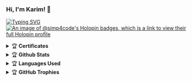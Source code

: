 ### Hi, I'm Karim! 👋

<!--
**simp4code/simp4code** is a ✨ _special_ ✨ repository because its `README.md` (this file) appears on your GitHub profile.

Here are some ideas to get you started:

- 🔭 I’m currently working on ...
- 🌱 I’m currently learning ...
- 👯 I’m looking to collaborate on ...
- 🤔 I’m looking for help with ...
- 💬 Ask me about ...
- 📫 How to reach me: ...
- 😄 Pronouns: ...
- ⚡ Fun fact: ...


-->
[![Typing SVG](https://readme-typing-svg.herokuapp.com?lines=Java+Developer)](https://git.io/typing-svg)
[![An image of @simp4code's Holopin badges, which is a link to view their full Holopin profile](https://holopin.me/simp4code)](https://holopin.io/@simp4code)

<details>
    <summary>&#127942 <b>Certificates</b></summary><br/> 
    <img src="https://github.com/simp4code/simp4code/blob/main/java_basic.png" data-canonical-              src="https://github.com/simp4code/simp4code/blob/main/java_basic.png" width="400" height="300" />
     <img src="https://github.com/simp4code/simp4code/blob/main/sql_basic.png" data-canonical-              src="https://github.com/simp4code/simp4code/blob/main/sql_basic.png" width="400" height="300" />
     <img src="https://github.com/simp4code/simp4code/blob/main/sql_intermediate.png" data-canonical-              src="https://github.com/simp4code/simp4code/blob/main/sql_intermediate.png" width="400" height="300" />

</details>
<details>
    <summary>&#127942 <b>Github Stats</b></summary><br/>
    
[![@simp4code's GitHub stats](https://github-readme-stats.vercel.app/api?username=simp4code)](https://github.com/simp4code/github-readme-stats)
</details>
    
</details>

<details>
    <summary>&#127942 <b>Languages Used</b></summary><br/>
    
[![Top Langs](https://github-readme-stats.vercel.app/api/top-langs/?username=simp4code&layout=compact)](https://github.com/simp4code/github-readme-stats)

</details>

<details>
    <summary>&#127942 <b>GitHub Trophies</b></summary><br/>

![Github Trophy](https://github-profile-trophy.vercel.app/?username=simp4code)

</details>
